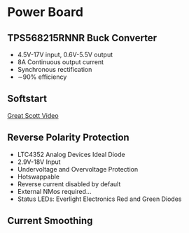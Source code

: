 # Power Board

## TPS568215RNNR Buck Converter

- 4.5V-17V input, 0.6V-5.5V output
- 8A Continuous output current
- Synchronous rectification
- ∼90% efficiency

## Softstart

[Great Scott Video](https://www.youtube.com/watch?v=SVLGHB2IxxU)

## Reverse Polarity Protection

- LTC4352 Analog Devices Ideal Diode
- 2.9V-18V Input
- Undervoltage and Overvoltage Protection
- Hotswappable
- Reverse current disabled by default
- External NMos required...
- Status LEDs: Everlight Electronics Red and Green Diodes


## Current Smoothing
